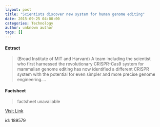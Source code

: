 ```yaml
---
layout: post
title: "Scientists discover new system for human genome editing"
date: 2015-09-25 04:00:00
categories: Technology
author: unknown author
tags: []
---
```



#### Extract
>(Broad Institute of MIT and Harvard) A team including the scientist who first harnessed the revolutionary CRISPR-Cas9 system for mammalian genome editing has now identified a different CRISPR system with the potential for even simpler and more precise genome engineering....

#### Factsheet
>factsheet unavailable

[Visit Link](http://www.eurekalert.org/pub_releases/2015-09/biom-sdn092515.php)

id:  189579
